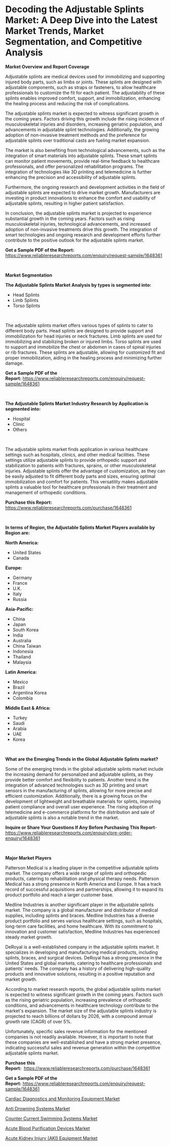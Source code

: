 <p><h1>Decoding the Adjustable Splints Market: A Deep Dive into the Latest Market Trends, Market Segmentation, and Competitive Analysis</h1></p><p><strong>Market Overview and Report Coverage</strong></p>
<p><p>Adjustable splints are medical devices used for immobilizing and supporting injured body parts, such as limbs or joints. These splints are designed with adjustable components, such as straps or fasteners, to allow healthcare professionals to customize the fit for each patient. The adjustability of these splints enables improved comfort, support, and immobilization, enhancing the healing process and reducing the risk of complications.</p><p>The adjustable splints market is expected to witness significant growth in the coming years. Factors driving this growth include the rising incidence of musculoskeletal injuries and disorders, increasing geriatric population, and advancements in adjustable splint technologies. Additionally, the growing adoption of non-invasive treatment methods and the preference for adjustable splints over traditional casts are fueling market expansion.</p><p>The market is also benefiting from technological advancements, such as the integration of smart materials into adjustable splints. These smart splints can monitor patient movements, provide real-time feedback to healthcare professionals, and offer personalized rehabilitation programs. The integration of technologies like 3D printing and telemedicine is further enhancing the precision and accessibility of adjustable splints.</p><p>Furthermore, the ongoing research and development activities in the field of adjustable splints are expected to drive market growth. Manufacturers are investing in product innovations to enhance the comfort and usability of adjustable splints, resulting in higher patient satisfaction.</p><p>In conclusion, the adjustable splints market is projected to experience substantial growth in the coming years. Factors such as rising musculoskeletal injuries, technological advancements, and increased adoption of non-invasive treatments drive this growth. The integration of smart technologies and ongoing research and development efforts further contribute to the positive outlook for the adjustable splints market.</p></p>
<p><strong>Get a Sample PDF of the Report:</strong> <a href="https://www.reliableresearchreports.com/enquiry/request-sample/1648361">https://www.reliableresearchreports.com/enquiry/request-sample/1648361</a></p>
<p>&nbsp;</p>
<p><strong>Market Segmentation</strong></p>
<p><strong>The Adjustable Splints Market Analysis by types is segmented into:</strong></p>
<p><ul><li>Head Splints</li><li>Limb Splints</li><li>Torso Splints</li></ul></p>
<p>&nbsp;</p>
<p><p>The adjustable splints market offers various types of splints to cater to different body parts. Head splints are designed to provide support and immobilization for head injuries or neck fractures. Limb splints are used for immobilizing and stabilizing broken or injured limbs. Torso splints are used to support and immobilize the chest or abdomen in cases of spinal injuries or rib fractures. These splints are adjustable, allowing for customized fit and proper immobilization, aiding in the healing process and minimizing further damage.</p></p>
<p><strong>Get a Sample PDF of the Report:</strong>&nbsp;<a href="https://www.reliableresearchreports.com/enquiry/request-sample/1648361">https://www.reliableresearchreports.com/enquiry/request-sample/1648361</a></p>
<p>&nbsp;</p>
<p><strong>The Adjustable Splints Market Industry Research by Application is segmented into:</strong></p>
<p><ul><li>Hospital</li><li>Clinic</li><li>Others</li></ul></p>
<p>&nbsp;</p>
<p><p>The adjustable splints market finds application in various healthcare settings such as hospitals, clinics, and other medical facilities. These settings utilize adjustable splints to provide orthopedic support and stabilization to patients with fractures, sprains, or other musculoskeletal injuries. Adjustable splints offer the advantage of customization, as they can be easily adjusted to fit different body parts and sizes, ensuring optimal immobilization and comfort for patients. This versatility makes adjustable splints a valuable tool for healthcare professionals in their treatment and management of orthopedic conditions.</p></p>
<p><strong>Purchase this Report:</strong>&nbsp; <a href="https://www.reliableresearchreports.com/purchase/1648361">https://www.reliableresearchreports.com/purchase/1648361</a></p>
<p>&nbsp;</p>
<p><strong>In terms of Region, the Adjustable Splints Market Players available by Region are:</strong></p>
<p>
    <p> <strong> North America: </strong>
        <ul>
            <li>United States</li>
            <li>Canada</li>
        </ul>
        </p> 
    <p> <strong> Europe: </strong>
        <ul>
            <li>Germany</li>
            <li>France</li>
            <li>U.K.</li>
            <li>Italy</li>
            <li>Russia</li>
        </ul>
        </p> 
    <p> <strong> Asia-Pacific: </strong>
        <ul>
            <li>China</li>
            <li>Japan</li>
            <li>South Korea</li>
            <li>India</li>
            <li>Australia</li>
            <li>China Taiwan</li>
            <li>Indonesia</li>
            <li>Thailand</li>
            <li>Malaysia</li>
        </ul>
        </p> 
    <p> <strong> Latin America: </strong>
        <ul>
            <li>Mexico</li>
            <li>Brazil</li>
            <li>Argentina Korea</li>
            <li>Colombia</li>
        </ul>
        </p> 
    <p> <strong> Middle East & Africa: </strong>
        <ul>
            <li>Turkey</li>
            <li>Saudi</li>
            <li>Arabia</li>
            <li>UAE</li>
            <li>Korea</li>
        </ul>
    </p>
    </p>
<p>&nbsp;</p>
<p><strong>What are the Emerging Trends in the Global Adjustable Splints market?</strong></p>
<p><p>Some of the emerging trends in the global adjustable splints market include the increasing demand for personalized and adjustable splints, as they provide better comfort and flexibility to patients. Another trend is the integration of advanced technologies such as 3D printing and smart sensors in the manufacturing of splints, allowing for more precise and efficient customization. Additionally, there is a growing focus on the development of lightweight and breathable materials for splints, improving patient compliance and overall user experience. The rising adoption of telemedicine and e-commerce platforms for the distribution and sale of adjustable splints is also a notable trend in the market.</p></p>
<p><strong>Inquire or Share Your Questions If Any Before Purchasing This Report</strong>- <a href="https://www.reliableresearchreports.com/enquiry/pre-order-enquiry/1648361">https://www.reliableresearchreports.com/enquiry/pre-order-enquiry/1648361</a></p>
<p>&nbsp;</p>
<p><strong>Major Market Players</strong></p>
<p><p>Patterson Medical is a leading player in the competitive adjustable splints market. The company offers a wide range of splints and orthopedic products, catering to rehabilitation and physical therapy needs. Patterson Medical has a strong presence in North America and Europe. It has a track record of successful acquisitions and partnerships, allowing it to expand its product portfolio and reach a larger customer base.</p><p>Medline Industries is another significant player in the adjustable splints market. The company is a global manufacturer and distributor of medical supplies, including splints and braces. Medline Industries has a diverse product portfolio and serves various healthcare settings, such as hospitals, long-term care facilities, and home healthcare. With its commitment to innovation and customer satisfaction, Medline Industries has experienced steady market growth.</p><p>DeRoyal is a well-established company in the adjustable splints market. It specializes in developing and manufacturing medical products, including splints, braces, and surgical devices. DeRoyal has a strong presence in the United States and global markets, catering to healthcare professionals and patients' needs. The company has a history of delivering high-quality products and innovative solutions, resulting in a positive reputation and market growth.</p><p>According to market research reports, the global adjustable splints market is expected to witness significant growth in the coming years. Factors such as the rising geriatric population, increasing prevalence of orthopedic conditions, and advancements in healthcare technology contribute to the market's expansion. The market size of the adjustable splints industry is projected to reach billions of dollars by 2026, with a compound annual growth rate (CAGR) of over 5%.</p><p>Unfortunately, specific sales revenue information for the mentioned companies is not readily available. However, it is important to note that these companies are well-established and have a strong market presence, indicating successful sales and revenue generation within the competitive adjustable splints market.</p></p>
<p><strong>Purchase this Report:</strong>&nbsp;&nbsp;<a href="https://www.reliableresearchreports.com/purchase/1648361">https://www.reliableresearchreports.com/purchase/1648361</a></p>
<p></p>
<p><strong>Get a Sample PDF of the Report:</strong>&nbsp;<a href="https://www.reliableresearchreports.com/enquiry/request-sample/1648361">https://www.reliableresearchreports.com/enquiry/request-sample/1648361</a></p>
<p><p><a href="https://www.linkedin.com/pulse/cardiac-diagnostics-monitoring-equipment-market-research-t3zne/">Cardiac Diagnostics and Monitoring Equipment Market</a></p><p><a href="https://medium.com/@kanew14036/anti-drowning-systems-market-the-key-to-successful-business-strategy-forecast-till-2030-42c1c757f891">Anti Drowning Systems Market</a></p><p><a href="https://medium.com/@scanw41036/counter-current-swimming-systems-market-insights-into-market-cagr-market-trends-and-growth-d3283c4b9e12">Counter Current Swimming Systems Market</a></p><p><a href="https://www.linkedin.com/pulse/acute-blood-purification-devices-market-share-amp-new-gjz4e/">Acute Blood Purification Devices Market</a></p><p><a href="https://www.linkedin.com/pulse/acute-kidney-injury-aki-equipment-market-insights-players-tcgze/">Acute Kidney Injury (AKI) Equipment Market</a></p></p>